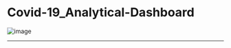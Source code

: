# Covid-19_Analytical-Dashboard
![image](https://github.com/Anirban3456/Covid-19_Analytical-Dashboard/assets/118114203/03981fd3-20e8-45dd-98fb-5f66e513bdf9)


<hr />
<br />

